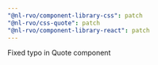 ```yaml
---
"@nl-rvo/component-library-css": patch
"@nl-rvo/css-quote": patch
"@nl-rvo/component-library-react": patch
---
```


Fixed typo in Quote component
